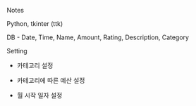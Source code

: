 Notes

Python, tkinter (ttk)

DB - Date, Time, Name, Amount, Rating, Description, Category




Setting

- 카테고리 설정

- 카테고리에 따른 예산 설정

- 월 시작 일자 설정


